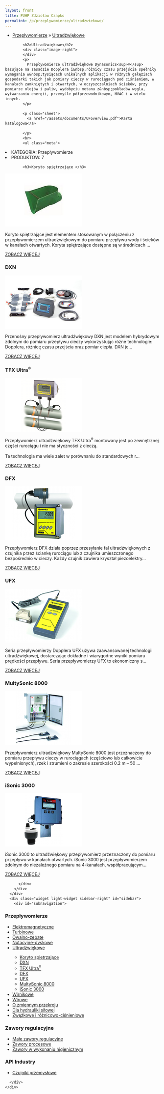 ```yaml
---
layout: front
title: PUHP Zdzisław Czapko
permalink: /p/przeplywomierze/ultradzwiekowe/
---
```


<div id="content">
  <div class="wrapper-with-color-background">
    <div class="content-area-blog blog-background-sidebar-right">
      <div class="mainarea-left" id="mainarea">
        <div class="blogpost-blog3">
          <div class="post-content">
            <ul class="meta">
<li>
<a href="/p/przeplywomierze">Przepływomierze</a>
»
<a href="/p/przeplywomierze/ultradzwiekowe">Ultradźwiękowe</a>
</li>
</ul>

            <h2>Ultradźwiękowe</h2>
            <div class="image-right">
            </div>
            <p>
              Przepływomierze ultradźwiękowe Dynasonics<sup>®</sup> bazujące na zasadzie Dopplera i&nbsp;różnicy czasu przejścia spełniły wymagania w&nbsp;tysiącach unikalnych aplikacji w różnych gałęziach gospodarki takich jak pomiary cieczy w rurociągach pod ciśnieniem, w kanałach zamkniętych i otwartych, w oczyszczalniach ścieków, przy pomiarze olejów i paliw, wydobyciu metanu z&nbsp;pokładów węgla, wytwarzaniu energii, przemyśle półprzewodnikowym, HVAC i w wielu innych.
            </p>
            
            <p class="sheet">
              <a href="/assets/documents/UFoverview.pdf">Karta katalogowa</a>

            </p>
            <br>
            <ul class="meta">
<li>
KATEGORIA:
Przepływomierze
</li>
<li>
PRODUKTOW:
7
</li>
</ul>

            <h3>Koryto spiętrzające </h3>
<span class="blog-img-wrapper">
<img alt="Ks" src="/assets/images/katalog_produktow/przeplywomierze/ultradzwiekowe/KS.jpg">

</span>
<p>
Koryto spiętrzające jest elementem stosowanym w połączeniu z przepływomierzem ultradźwiękowym do pomiaru przepływu wody i ścieków w kanałach otwartych. Koryta spiętrzające dostępne są w średnicach ...
</p>
<p class="separator">
<a class="more-link" href="/p/przeplywomierze/ultradzwiekowe/koryto-spietrzajace">
<span class="button-clear">ZOBACZ WIĘCEJ</span>
</a>

</p>
<h3>DXN</h3>
<span class="blog-img-wrapper">
<img alt="Dxn" src="/assets/images/katalog_produktow/przeplywomierze/ultradzwiekowe/dxn.jpg">

</span>
<p>
Przenośny przepływomierz ultradźwiękowy DXN jest modelem hybrydowym zdolnym do pomiaru przepływu cieczy wykorzystując różne technologie: Dopplera, różnicę czasu przejścia oraz pomiar ciepła. DXN je...
</p>
<p class="separator">
<a class="more-link" href="/p/przeplywomierze/ultradzwiekowe/dxn">
<span class="button-clear">ZOBACZ WIĘCEJ</span>
</a>

</p>
<h3>TFX Ultra<sup>®</sup></h3>
<span class="blog-img-wrapper">
<img alt="Tfx-ultra" src="/assets/images/katalog_produktow/przeplywomierze/ultradzwiekowe/TFX-Ultra.png">

</span>
<p>
Przepływomierz ultradźwiękowy TFX Ultra<sup>®</sup> montowany jest po zewnętrznej części rurociągu i nie ma styczności z cieczą.<br><br>Ta technologia ma wiele zalet w porównaniu do standardowych r...
</p>
<p class="separator">
<a class="more-link" href="/p/przeplywomierze/ultradzwiekowe/tfx-ultra-sup-sup">
<span class="button-clear">ZOBACZ WIĘCEJ</span>
</a>

</p>
<h3>DFX</h3>
<span class="blog-img-wrapper">
<img alt="Dfx_with_transducer_pipe_4cl" src="/assets/images/katalog_produktow/przeplywomierze/ultradzwiekowe/DFX_with_Transducer_Pipe_4Cl.png">

</span>
<p>
Przepływomierz DFX działa poprzez przesyłanie fal ultradźwiękowych z czujnika przez ściankę rurociągu lub z czujnika umieszczonego bezpośrednio w cieczy. Każdy czujnik zawiera kryształ piezoelektry...
</p>
<p class="separator">
<a class="more-link" href="/p/przeplywomierze/ultradzwiekowe/dfx">
<span class="button-clear">ZOBACZ WIĘCEJ</span>
</a>

</p>
<h3>UFX</h3>
<span class="blog-img-wrapper">
<img alt="Dynasonics_ufx_51_4cl" src="/assets/images/katalog_produktow/przeplywomierze/ultradzwiekowe/Dynasonics_UFX_51_4Cl.png">

</span>
<p>
Seria przepływomierzy Dopplera UFX używa zaawansowanej technologii ultradźwiękowej, dostarczając dokładne i wiarygodne wyniki pomiaru prędkości przepływu. Seria przepływomierzy UFX to ekonomiczny s...
</p>
<p class="separator">
<a class="more-link" href="/p/przeplywomierze/ultradzwiekowe/ufx">
<span class="button-clear">ZOBACZ WIĘCEJ</span>
</a>

</p>
<h3>MultySonic 8000</h3>
<span class="blog-img-wrapper">
<img alt="Multisonic_8000_0004_1_4cl" src="/assets/images/katalog_produktow/przeplywomierze/ultradzwiekowe/Multisonic_8000_0004_1_4Cl.png">

</span>
<p>
Przepływomierz ultradźwiękowy MultySonic 8000 jest przeznaczony do pomiaru przepływu cieczy w rurociągach (częściowo lub całkowicie wypełnionych), rzek i strumieni o zakresie szerokości 0.2 m – 50 ...
</p>
<p class="separator">
<a class="more-link" href="/p/przeplywomierze/ultradzwiekowe/multysonic-8000">
<span class="button-clear">ZOBACZ WIĘCEJ</span>
</a>

</p>
<h3>iSonic 3000</h3>
<span class="blog-img-wrapper">
<img alt="Isonic3000" src="/assets/images/katalog_produktow/przeplywomierze/ultradzwiekowe/isonic3000.png">

</span>
<p>
iSonic 3000 to ultradźwiękowy przepływomierz przeznaczony do pomiaru przepływu w kanałach otwartych. iSonic 3000 jest przepływomierzem zdolnym do niezależnego pomiaru na 4-kanałach, współpracującym...
</p>
<p class="separator">
<a class="more-link" href="/p/przeplywomierze/ultradzwiekowe/isonic-3000">
<span class="button-clear">ZOBACZ WIĘCEJ</span>
</a>

</p>

          </div>
        </div>
      </div>
      <div class="widget light-widget sidebar-right" id="sidebar">
        <div id="subnavigation">
<h3>Przepływomierze</h3>
<ul class="subcategories">
<li class="category"><a href="/p/przeplywomierze/elektromagnetyczne">Elektromagnetyczne</a></li>
<li class="category"><a href="/p/przeplywomierze/turbinowe">Turbinowe</a></li>
<li class="category"><a href="/p/przeplywomierze/owalno-zebate">Owalno-zębate</a></li>
<li class="category"><a href="/p/przeplywomierze/nutacyjne-dyskowe">Nutacyjne-dyskowe</a></li>
<li class="category"><a href="/p/przeplywomierze/ultradzwiekowe">Ultradźwiękowe</a></li>
<div class="light-widget">
<ul class="products">
<li class="product"><a href="/p/przeplywomierze/ultradzwiekowe/koryto-spietrzajace">Koryto spiętrzające </a></li>
<li class="product"><a href="/p/przeplywomierze/ultradzwiekowe/dxn">DXN</a></li>
<li class="product"><a href="/p/przeplywomierze/ultradzwiekowe/tfx-ultra-sup-sup">TFX Ultra<sup>®</sup></a></li>
<li class="product"><a href="/p/przeplywomierze/ultradzwiekowe/dfx">DFX</a></li>
<li class="product"><a href="/p/przeplywomierze/ultradzwiekowe/ufx">UFX</a></li>
<li class="product"><a href="/p/przeplywomierze/ultradzwiekowe/multysonic-8000">MultySonic 8000</a></li>
<li class="product"><a href="/p/przeplywomierze/ultradzwiekowe/isonic-3000">iSonic 3000</a></li>
</ul>
</div>
<li class="category"><a href="/p/przeplywomierze/wirnikowe">Wirnikowe</a></li>
<li class="category"><a href="/p/przeplywomierze/wirowe">Wirowe</a></li>
<li class="category"><a href="/p/przeplywomierze/o-zmiennym-przekroju">O zmiennym przekroju</a></li>
<li class="category"><a href="/p/przeplywomierze/dla-hydrauliki-silowej">Dla hydrauliki siłowej</a></li>
<li class="category"><a href="/p/przeplywomierze/zwezkowe-i-roznicowo-cisnieniowe">Zwężkowe i różnicowo-ciśnieniowe</a></li>
</ul>
<h3>Zawory regulacyjne</h3>
<ul class="subcategories">
<li class="category"><a href="/p/zawory-regulacyjne/male-zawory-regulacyjne">Małe zawory regulacyjne</a></li>
<li class="category"><a href="/p/zawory-regulacyjne/zawory-procesowe">Zawory procesowe</a></li>
<li class="category"><a href="/p/zawory-regulacyjne/zawory-w-wykonaniu-higienicznym">Zawory w wykonaniu higienicznym</a></li>
</ul>
<h3>API Industry</h3>
<ul class="subcategories">
<li class="category"><a href="/p/api-industry/czujniki-przemyslowe">Czujniki przemysłowe</a></li>
</ul>
</div>

        
      </div>
    </div>
  </div>
</div>